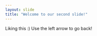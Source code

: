 ```yaml
---
layout: slide
title: "Welcome to our second slide!"
---
```

Liking this :)
Use the left arrow to go back!
